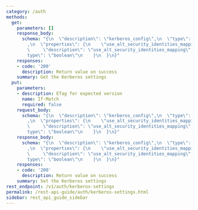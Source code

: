 ```yaml
---
category: /auth
methods:
  get:
    parameters: []
    response_body:
      schema: "{\n  \"description\": \"kerberos_config\",\n  \"type\": \"object\"\
        ,\n  \"properties\": {\n    \"use_alt_security_identities_mapping\": {\n \
        \     \"description\": \"use_alt_security_identities_mapping\",\n      \"\
        type\": \"boolean\"\n    }\n  }\n}"
    responses:
    - code: '200'
      description: Return value on success
    summary: Get the Kerberos settings
  put:
    parameters:
    - description: ETag for expected version
      name: If-Match
      required: false
    request_body:
      schema: "{\n  \"description\": \"kerberos_config\",\n  \"type\": \"object\"\
        ,\n  \"properties\": {\n    \"use_alt_security_identities_mapping\": {\n \
        \     \"description\": \"use_alt_security_identities_mapping\",\n      \"\
        type\": \"boolean\"\n    }\n  }\n}"
    response_body:
      schema: "{\n  \"description\": \"kerberos_config\",\n  \"type\": \"object\"\
        ,\n  \"properties\": {\n    \"use_alt_security_identities_mapping\": {\n \
        \     \"description\": \"use_alt_security_identities_mapping\",\n      \"\
        type\": \"boolean\"\n    }\n  }\n}"
    responses:
    - code: '200'
      description: Return value on success
    summary: Set the Kerberos settings
rest_endpoint: /v1/auth/kerberos-settings
permalink: /rest-api-guide/auth/kerberos-settings.html
sidebar: rest_api_guide_sidebar
---
```

